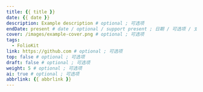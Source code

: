 ```yaml
---
title: {{ title }}
date: {{ date }}
description: Example description # optional ; 可选项
endDate: present # date / optional / support present ; 日期 / 可选项 / 支持 present (至今)
cover: /images/example-cover.png # optional ; 可选项
tags:
  - FolioKit
link: https://github.com # optional ; 可选项
top: false # optional ; 可选项
draft: false # optional ; 可选项
weight: 5 # optional ; 可选项
ai: true # optional ; 可选项
abbrlink: {{ abbrlink }}
---
```


<!-- 项目正文内容，可支持 Markdown 格式 / Project content below, supports Markdown format -->